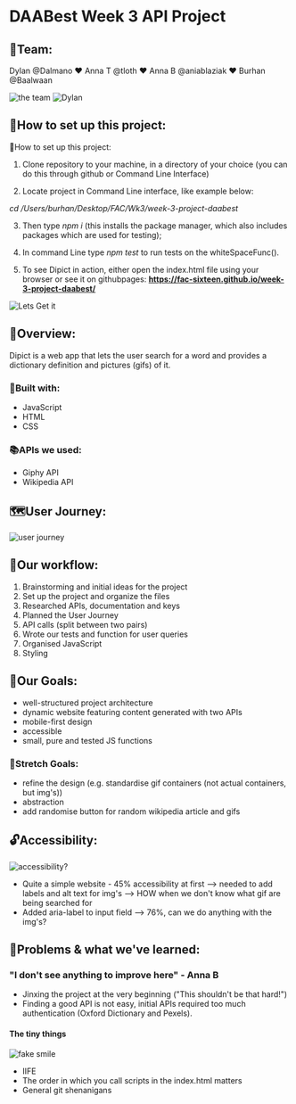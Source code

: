 # DAABest Week 3 API Project

## 🐙Team: 

Dylan @Dalmano :heart: Anna T @tloth :heart: Anna B @aniablaziak :heart: Burhan @Baalwaan

![the team](https://media2.giphy.com/media/IUf4opRxqGSpG/giphy.gif?cid=3640f6095c93c1ba472e315251df5b30)
![Dylan](https://media0.giphy.com/media/4RKtYV9MtwjxC/giphy.gif?cid=3640f6095c93c1c73445464251344097)

## 🔎How to set up this project:
🔎How to set up this project:
1.	Clone repository to your machine, in a directory of your choice (you can do this through github or Command Line Interface)

2.	Locate project in Command Line interface, like example below:

*cd /Users/burhan/Desktop/FAC/Wk3/week-3-project-daabest*

3.	Then type *npm i* (this installs the package manager, which also includes packages which are used for testing);

4.	In command Line type *npm test* to run tests on the whiteSpaceFunc(). 

5.	To see Dipict in action, either open the index.html file using your browser or see it on githubpages:
**https://fac-sixteen.github.io/week-3-project-daabest/**


![Lets Get it](https://media.giphy.com/media/3owvJZ6cjd5NMVyPsI/giphy.gif)

## 🔭Overview:
Dipict is a web app that lets the user search for a word and provides a dictionary definition and pictures (gifs) of it.

### 🔨Built with: 
- JavaScript
- HTML
- CSS
### 📚APIs we used: 
- Giphy API
- Wikipedia API

## 🗺User Journey:
![user journey](https://i.ibb.co/jrj9t59/IMG-4262.jpg)

## 🚦Our workflow:
1. Brainstorming and initial ideas for the project
2. Set up the project and organize the files 
3. Researched APIs, documentation and keys
4. Planned the User Journey
5. API calls (split between two pairs)
6. Wrote our tests and function for user queries
7. Organised JavaScript
8. Styling

## 🎯Our Goals:
- well-structured project architecture
- dynamic website featuring content generated with two APIs
- mobile-first design
- accessible 
- small, pure and tested JS functions

### 🎳Stretch Goals:
- refine the design (e.g. standardise gif containers (not actual containers, but img's))
- abstraction
- add randomise button for random wikipedia article and gifs

## 🔓Accessibility:
![accessibility?](https://media1.giphy.com/media/3o6nV81ZGxMlcGG5R6/giphy.gif?cid=3640f6095c93c2a3716a457277ed2040)
- Quite a simple website - 45% accessibility at first --> needed to add labels and alt text for img's --> HOW when we don't know what gif are being searched for
- Added aria-label to input field --> 76%, can we do anything with the img's?

## 🚨Problems & what we've learned:
### "I don't see anything to improve here" - Anna B
- Jinxing the project at the very beginning ("This shouldn't be that hard!")
- Finding a good API is not easy, initial APIs required too much authentication (Oxford Dictionary and Pexels).
#### The tiny things
![fake smile](https://media3.giphy.com/media/SQjFdc1dWQn4c/giphy.gif?cid=3640f6095c93c068384a44694553d25c)
- IIFE
- The order in which you call scripts in the index.html matters
- General git shenanigans

